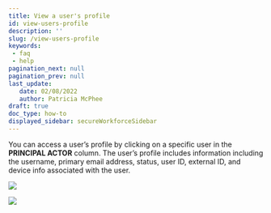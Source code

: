 ```yaml
---
title: View a user's profile
id: view-users-profile
description: ''
slug: /view-users-profile
keywords: 
 - faq
 - help
pagination_next: null
pagination_prev: null
last_update: 
   date: 02/08/2022
   author: Patricia McPhee
draft: true
doc_type: how-to
displayed_sidebar: secureWorkforceSidebar
---  
```


You can access a user’s profile by clicking on a specific user in the **PRINCIPAL ACTOR** column. The user’s profile includes information including the username, primary email address, status, user ID, external ID, and device info associated with the user.

![](/images/admin/users/user_profile.PNG)

![](/images/admin/users/user_profile_devices.PNG)

